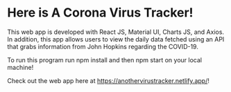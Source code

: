 # Here is A Corona Virus Tracker!
This web app is developed with React JS, Material UI,  Charts JS, and Axios.   In addition, this app allows users to view the daily data fetched using an API that grabs information from John Hopkins regarding the COVID-19.

To run this program run npm install and then npm start on your local machine!

Check out the web app here at https://anothervirustracker.netlify.app/!
